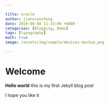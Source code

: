 ```yaml
---

title: oracle
author: jianxiaochong
date: 2019-08-08 11:33:00 +0800
categories: [Blogging, Demo]
tags: [typography]
math: true
image: /assets/img/sample/devices-mockup.png

---
```



# Welcome

**Hello world**  this is my first Jekyll blog post

I hope you like it
